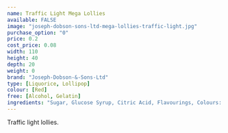 ```yaml
---
name: Traffic Light Mega Lollies
available: FALSE
image: "joseph-dobson-sons-ltd-mega-lollies-traffic-light.jpg"
purchase_option: "0"
price: 0.2
cost_price: 0.08
width: 110
height: 40
depth: 20
weight: 0
brand: "Joseph-Dobson-&-Sons-Ltd"
type: [Liquorice, Lollipop]
colour: [Red]
free: [Alcohol, Gelatin]
ingredients: "Sugar, Glucose Syrup, Citric Acid, Flavourings, Colours: E-102, E-129, E-142. Contains Sulphates."
---
```

Traffic light lollies.
